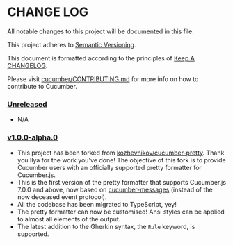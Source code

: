 # CHANGE LOG

All notable changes to this project will be documented in this file.

This project adheres to [Semantic Versioning](http://semver.org).

This document is formatted according to the principles of [Keep A CHANGELOG](http://keepachangelog.com).

Please visit [cucumber/CONTRIBUTING.md](https://github.com/cucumber/cucumber/blob/master/CONTRIBUTING.md) for more info on how to contribute to Cucumber.

<!-- Releases -->
### [Unreleased](https://github.com/jbpros/cucumber-pretty-formatter/compare/v1.0.0-alpha.0...master)

* N/A

### [v1.0.0-alpha.0](https://github.com/jbpros/cucumber-pretty-formatter/compare/03f000d68098f854b9596f812a474857df675491...v1.0.0-alpha.0)

* This project has been forked from [kozhevnikov/cucumber-pretty](https://github.com/kozhevnikov/cucumber-pretty). Thank you Ilya for the work you've done! The objective of this fork is to provide Cucumber users with an officially supported pretty formatter for Cucumber.js.
* This is the first version of the pretty formatter that supports Cucumber.js 7.0.0 and above, now based on [cucumber-messages](https://github.com/cucumber/cucumber/tree/master/messages) (instead of the now deceased event protocol).
* All the codebase has been migrated to TypeScript, yey!
* The pretty formatter can now be customised! Ansi styles can be applied to almost all elements of the output.
* The latest addition to the Gherkin syntax, the `Rule` keyword, is supported.